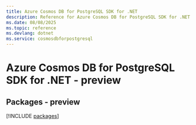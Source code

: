 ```yaml
---
title: Azure Cosmos DB for PostgreSQL SDK for .NET
description: Reference for Azure Cosmos DB for PostgreSQL SDK for .NET
ms.date: 08/08/2025
ms.topic: reference
ms.devlang: dotnet
ms.service: cosmosdbforpostgresql
---
```

# Azure Cosmos DB for PostgreSQL SDK for .NET - preview
## Packages - preview
[!INCLUDE [packages](cosmos-db-for-postgresql-index.md)]